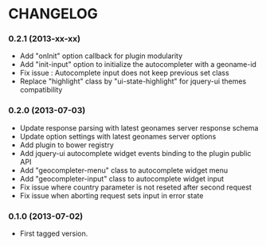 # CHANGELOG

### 0.2.1 (2013-xx-xx)

  * Add "onInit" option callback for plugin modularity
  * Add "init-input" option to initialize the autocompleter with a geoname-id
  * Fix issue : Autocomplete input does not keep previous set class
  * Replace "highlight" class by "ui-state-highlight" for jquery-ui themes compatibility

### 0.2.0 (2013-07-03)

  * Update response parsing with latest geonames server response schema
  * Update option settings with latest geonames server options
  * Add plugin to bower registry
  * Add jquery-ui autocomplete widget events binding to the plugin public API
  * Add "geocompleter-menu" class to autocomplete widget menu
  * Add "geocompleter-input" class to autocomplete widget input
  * Fix issue where country parameter is not reseted after second request
  * Fix issue when aborting request sets input in error state

### 0.1.0 (2013-07-02)

  * First tagged version.
